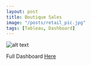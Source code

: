 ```yaml
---
layout: post
title: Boutique Sales
image: "/posts/retail_pic.jpg"
tags: [Tableau, Dashboard]
---
```



![alt text](/img/posts/Fake_1.png "Boutiqe Sales")

Full Dashboard [Here](https://public.tableau.com/app/profile/kedeisha/viz/RetailDashboard_16429073482150/Dashboard2)


